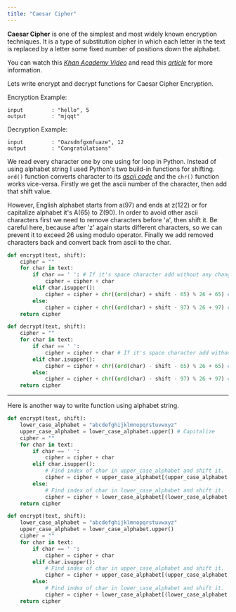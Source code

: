 ```yaml
---
title: "Caesar Cipher"
---
```


**Caesar Cipher** is one of the simplest and most widely known encryption techniques. It is a type of substitution cipher in which each letter in the text is replaced by a letter some fixed number of positions down the alphabet.

You can watch this _[Khan Academy Video](https://www.khanacademy.org/computing/computer-science/cryptography/crypt/v/caesar-cipher)_ and read this _[article](http://www.cs.trincoll.edu/~crypto/historical/caesar.html)_ for more information.

Lets write encrypt and decrypt functions for Caesar Cipher Encryption.

Encryption Example:
```
input         : "hello", 5
output        : "mjqqt"
```

Decryption Example:
```
input         : "Oazsdmfgxmfuaze", 12
output        : "Congratulations"
```

We read every character one by one using for loop in Python. Instead of using alphabet string I used Python's two build-in functions for shifting. ```ord()``` function converts character to its _[ascii code](https://theasciicode.com.ar)_ and the ```chr()``` function works vice-versa. Firstly we get the ascii number of the character, then add that shift value.

However, English alphabet starts from a(97) and ends at z(122) or for capitalize alphabet it's A(65) to Z(90). In order to avoid other ascii characters first we need to remove characters before 'a', then shift it. Be careful here, because after 'z' again starts different characters, so we can prevent it to exceed 26 using modulo operator. Finally we add removed characters back and convert back from ascii to the char.

```python
def encrypt(text, shift):
    cipher = ""
    for char in text:
        if char == ' ': # If it's space character add without any change
            cipher = cipher + char
        elif char.isupper():
            cipher = cipher + chr((ord(char) + shift - 65) % 26 + 65) # 65 for 'A'
        else:
            cipher = cipher + chr((ord(char) + shift - 97) % 26 + 97) # 97 for 'a'
    return cipher
```

```python
def decrypt(text, shift):
    cipher = ""
    for char in text:
        if char == ' ':
            cipher = cipher + char # If it's space character add without any change
        elif char.isupper():
            cipher = cipher + chr((ord(char) - shift - 65) % 26 + 65) # 65 for 'A'
        else:
            cipher = cipher + chr((ord(char) - shift - 97) % 26 + 97) # 97 for 'a'
    return cipher
```

---

Here is another way to write function using alphabet string.

```python
def encrypt(text, shift):
    lower_case_alphabet = "abcdefghijklmnopqrstuvwxyz"
    upper_case_alphabet = lower_case_alphabet.upper() # Capitalize
    cipher = ""
    for char in text:
        if char == ' ':
            cipher = cipher + char
        elif char.isupper():
            # Find index of char in upper_case_alphabet and shift it.
            cipher = cipher + upper_case_alphabet[(upper_case_alphabet.index(char) + shift) % 26]
        else:
            # Find index of char in lower_case_alphabet and shift it.
            cipher = cipher + lower_case_alphabet[(lower_case_alphabet.index(char) + shift) % 26]
    return cipher
```

```python
def encrypt(text, shift):
    lower_case_alphabet = "abcdefghijklmnopqrstuvwxyz"
    upper_case_alphabet = lower_case_alphabet.upper()
    cipher = ""
    for char in text:
        if char == ' ':
            cipher = cipher + char
        elif char.isupper():
            # Find index of char in upper_case_alphabet and shift it.
            cipher = cipher + upper_case_alphabet[(upper_case_alphabet.index(char) - shift) % 26]
        else:
            # Find index of char in lower_case_alphabet and shift it.
            cipher = cipher + lower_case_alphabet[(lower_case_alphabet.index(char) - shift) % 26]
    return cipher
```